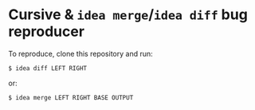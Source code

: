 # Cursive & `idea merge`/`idea diff` bug reproducer

To reproduce, clone this repository and run:

```
$ idea diff LEFT RIGHT
```

or:

```
$ idea merge LEFT RIGHT BASE OUTPUT
```
